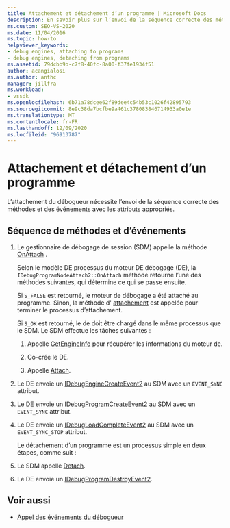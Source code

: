 ```yaml
---
title: Attachement et détachement d’un programme | Microsoft Docs
description: En savoir plus sur l’envoi de la séquence correcte des méthodes et des événements avec les attributs appropriés pour l’attachement d’un débogueur.
ms.custom: SEO-VS-2020
ms.date: 11/04/2016
ms.topic: how-to
helpviewer_keywords:
- debug engines, attaching to programs
- debug engines, detaching from programs
ms.assetid: 79dcbb9b-c7f8-40fc-8a00-f37fe1934f51
author: acangialosi
ms.author: anthc
manager: jillfra
ms.workload:
- vssdk
ms.openlocfilehash: 6b71a78dcee62f89dee4c54b53c1026f42895793
ms.sourcegitcommit: 8e9c38da7bcfbe9a461c378083846714933a0e1e
ms.translationtype: MT
ms.contentlocale: fr-FR
ms.lasthandoff: 12/09/2020
ms.locfileid: "96913787"
---
```

# <a name="attaching-and-detaching-to-a-program"></a>Attachement et détachement d’un programme
L’attachement du débogueur nécessite l’envoi de la séquence correcte des méthodes et des événements avec les attributs appropriés.

## <a name="sequence-of-methods-and-events"></a>Séquence de méthodes et d’événements

1. Le gestionnaire de débogage de session (SDM) appelle la méthode [OnAttach](../../extensibility/debugger/reference/idebugprogramnodeattach2-onattach.md) .

    Selon le modèle DE processus du moteur DE débogage (DE), la `IDebugProgramNodeAttach2::OnAttach` méthode retourne l’une des méthodes suivantes, qui détermine ce qui se passe ensuite.

    Si `S_FALSE` est retourné, le moteur de débogage a été attaché au programme. Sinon, la méthode d' [attachement](../../extensibility/debugger/reference/idebugengine2-attach.md) est appelée pour terminer le processus d’attachement.

    Si `S_OK` est retourné, le de doit être chargé dans le même processus que le SDM. Le SDM effectue les tâches suivantes :

   1. Appelle [GetEngineInfo](../../extensibility/debugger/reference/idebugprogramnode2-getengineinfo.md) pour récupérer les informations du moteur de.

   2. Co-crée le DE.

   3. Appelle [Attach](../../extensibility/debugger/reference/idebugengine2-attach.md).

2. Le DE envoie un [IDebugEngineCreateEvent2](../../extensibility/debugger/reference/idebugenginecreateevent2.md) au SDM avec un `EVENT_SYNC` attribut.

3. Le DE envoie un [IDebugProgramCreateEvent2](../../extensibility/debugger/reference/idebugprogramcreateevent2.md) au SDM avec un `EVENT_SYNC` attribut.

4. Le DE envoie un [IDebugLoadCompleteEvent2](../../extensibility/debugger/reference/idebugloadcompleteevent2.md) au SDM avec un `EVENT_SYNC_STOP` attribut.

   Le détachement d’un programme est un processus simple en deux étapes, comme suit :

5. Le SDM appelle [Detach](../../extensibility/debugger/reference/idebugprogram2-detach.md).

6. Le DE envoie un [IDebugProgramDestroyEvent2](../../extensibility/debugger/reference/idebugprogramdestroyevent2.md).

## <a name="see-also"></a>Voir aussi
- [Appel des événements du débogueur](../../extensibility/debugger/calling-debugger-events.md)
